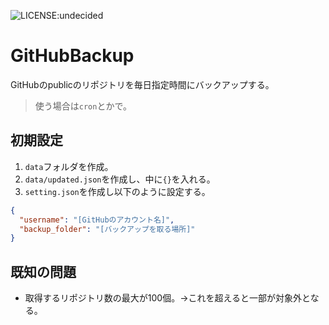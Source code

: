 ![LICENSE:undecided](https://img.shields.io/badge/LICENSE-undecided-FD3164.svg?longCache=true)

# GitHubBackup
GitHubのpublicのリポジトリを毎日指定時間にバックアップする。
> 使う場合は`cron`とかで。

## 初期設定
1. `data`フォルダを作成。
1. `data/updated.json`を作成し、中に`{}`を入れる。
1. `setting.json`を作成し以下のように設定する。
```json
{
  "username": "[GitHubのアカウント名]",
  "backup_folder": "[バックアップを取る場所]"
}
```

## 既知の問題
- 取得するリポジトリ数の最大が100個。→これを超えると一部が対象外となる。
